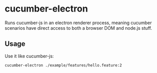 # cucumber-electron

Runs cucumber-js in an electron renderer process, meaning cucumber scenarios
have direct access to both a browser DOM and node.js stuff.

## Usage

Use it like cucumber-js:
```
cucumber-electron ./example/features/hello.feature:2
```

